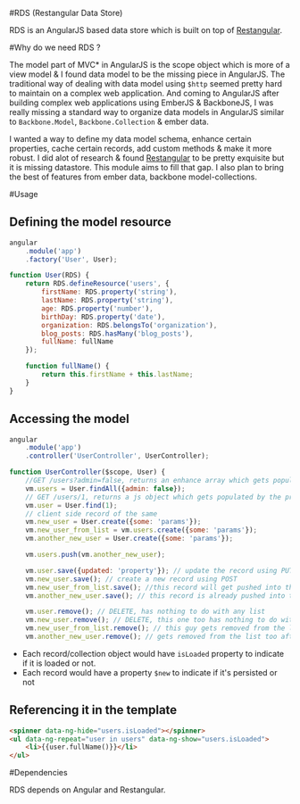 #RDS (Restangular Data Store)

RDS is an AngularJS based data store which is built on top of [Restangular](https://github.com/mgonto/restangular).

#Why do we need RDS ?

The model part of MVC* in AngularJS is the scope object which is more of a view model & I found data model to be the missing piece in AngularJS. The traditional way of dealing with data model using `$http` seemed pretty hard to maintain on a complex web application. And coming to AngularJS after building complex web applications using EmberJS & BackboneJS, I was really missing a standard way to organize data models in AngularJS similar to `Backbone.Model`, `Backbone.Collection` & ember data.

I wanted a way to define my data model schema, enhance certain properties, cache certain records, add custom methods & make it more robust. I did alot of research & found [Restangular](https://github.com/mgonto/restangular) to be pretty exquisite but it is missing datastore. This module aims to fill that gap. I also plan to bring the best of features from ember data, backbone model-collections.

#Usage

## Defining the model resource

```js
angular
    .module('app')
    .factory('User', User);

function User(RDS) {
    return RDS.defineResource('users', {
        firstName: RDS.property('string'),
        lastName: RDS.property('string'),
        age: RDS.property('number'),
        birthDay: RDS.property('date'),
        organization: RDS.belongsTo('organization'),
        blog_posts: RDS.hasMany('blog_posts'),
        fullName: fullName
    });

    function fullName() {
        return this.firstName + this.lastName;
    }
}
```

## Accessing the model

```js
angular
    .module('app')
    .controller('UserController', UserController);

function UserController($scope, User) {
    //GET /users?admin=false, returns an enhance array which gets populated once the data is returned
    vm.users = User.findAll({admin: false});
    // GET /users/1, returns a js object which gets populated by the properties on data load
    vm.user = User.find(1);
    // client side record of the same
    vm.new_user = User.create({some: 'params'});
    vm.new_user_from_list = vm.users.create({some: 'params'});
    vm.another_new_user = User.create({some: 'params'});

    vm.users.push(vm.another_new_user);

    vm.user.save({updated: 'property'}); // update the record using PUT
    vm.new_user.save(); // create a new record using POST
    vm.new_user_from_list.save(); //this record will get pushed into the list after save
    vm.another_new_user.save(); // this record is already pushed into the list

    vm.user.remove(); // DELETE, has nothing to do with any list
    vm.new_user.remove(); // DELETE, this one too has nothing to do with any list
    vm.new_user_from_list.remove(); // this guy gets removed from the list after DELETE
    vm.another_new_user.remove(); // gets removed from the list too after DELETE}
```

* Each record/collection object would have `isLoaded` property to indicate if it is loaded or not.
* Each record would have a property `$new` to indicate if it's persisted or not


## Referencing it in the template
```html
<spinner data-ng-hide="users.isLoaded"></spinner>
<ul data-ng-repeat="user in users" data-ng-show="users.isLoaded">
    <li>{{user.fullName()}}</li>
</ul>
```

#Dependencies

RDS depends on Angular and Restangular.
